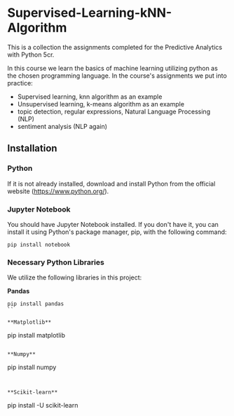 # Supervised-Learning-kNN-Algorithm

This is a collection the assignments completed for the Predictive Analytics with Python 5cr.  

In this course we learn the basics of machine learning utilizing python as the chosen programming language. In the course's assignments we put into practice:   

- Supervised learning, knn algorithm as an example  
- Unsupervised learning, k-means algorithm as an example  
- topic detection, regular expressions, Natural Language Processing (NLP)  
- sentiment analysis (NLP again)

## Installation 

### Python

If it is not already installed, download and install Python from the official website (https://www.python.org/).

### Jupyter Notebook
 You should have Jupyter Notebook installed. If you don't have it, you can install it using Python's package manager, pip, with the following command:
  ```
  pip install notebook
  ```

### Necessary Python Libraries
We utilize the following libraries in this project:

**Pandas**
  ```
pip install pandas
  ``

**Matplotlib**
  ```
pip install matplotlib
  ```

**Numpy**
  ```
pip install numpy
  ```


**Scikit-learn**
  ```
  pip install -U scikit-learn
 ```





